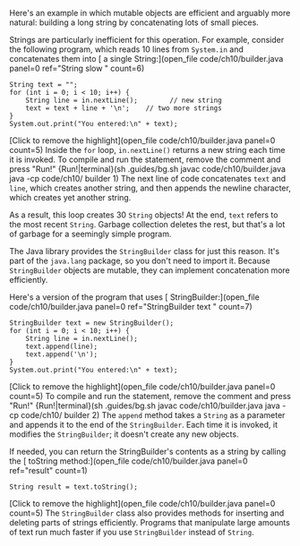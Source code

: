 Here's an example in which mutable objects are efficient and arguably more natural: building a long string by concatenating lots of small pieces.

Strings are particularly inefficient for this operation. For example, consider the following program, which reads 10 lines from `System.in` and concatenates them into [ a single String:](open_file code/ch10/builder.java panel=0 ref="String slow " count=6)


```code
String text = "";
for (int i = 0; i < 10; i++) {
    String line = in.nextLine();        // new string
    text = text + line + '\n';    // two more strings
}
System.out.print("You entered:\n" + text);
```

[Click to remove the highlight](open_file code/ch10/builder.java panel=0 count=5)
 Inside the `for` loop, `in.nextLine()` returns a new string each time it is invoked. To compile and run the statement, remove the comment and press "Run!"
{Run!|terminal}(sh .guides/bg.sh javac code/ch10/builder.java java -cp code/ch10/ builder 1)
 The next line of code concatenates `text` and `line`, which creates another string, and then appends the newline character, which creates yet another string.

As a result, this loop creates 30 `String` objects! At the end, `text` refers to the most recent `String`. Garbage collection deletes the rest, but that's a lot of garbage for a seemingly simple program.


The Java library provides the `StringBuilder` class for just this reason. It's part of the `java.lang` package, so you don't need to import it. Because `StringBuilder` objects are mutable, they can implement concatenation more efficiently.

Here's a version of the program that uses [ StringBuilder:](open_file code/ch10/builder.java panel=0 ref="StringBuilder text " count=7)


```code
StringBuilder text = new StringBuilder();
for (int i = 0; i < 10; i++) {
    String line = in.nextLine();
    text.append(line);
    text.append('\n');
}
System.out.print("You entered:\n" + text);
```

[Click to remove the highlight](open_file code/ch10/builder.java panel=0 count=5)
 To compile and run the statement, remove the comment and press "Run!"
{Run!|terminal}(sh .guides/bg.sh javac code/ch10/builder.java java -cp code/ch10/ builder 2)
 The `append` method takes a `String` as a parameter and appends it to the end of the `StringBuilder`. Each time it is invoked, it modifies the `StringBuilder`; it doesn't create any new objects.

If needed, you can return the StringBuilder's contents as a string by calling the [ toString method:](open_file code/ch10/builder.java panel=0 ref="result" count=1)


```code
String result = text.toString();
```

[Click to remove the highlight](open_file code/ch10/builder.java panel=0 count=5)
 The `StringBuilder` class also provides methods for inserting and deleting parts of strings efficiently. Programs that manipulate large amounts of text run much faster if you use `StringBuilder` instead of `String`.